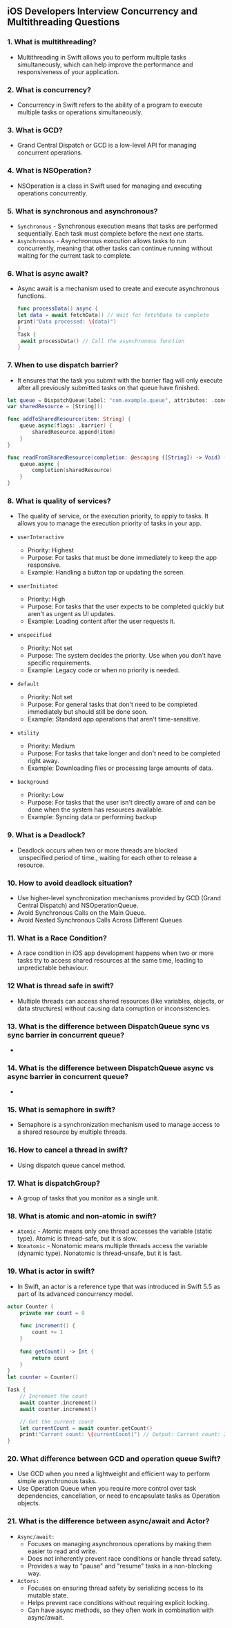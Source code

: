 ## iOS Developers Interview Concurrency and Multithreading Questions

### 1. What is multithreading?
  - Multithreading in Swift allows you to perform multiple tasks simultaneously, which can help improve the performance and 
   responsiveness of your application.

### 2. What is concurrency?
  - Concurrency in Swift refers to the ability of a program to execute multiple tasks or operations simultaneously.

### 3. What is GCD?
  - Grand Central Dispatch or GCD is a low-level API for managing concurrent operations.
    
### 4. What is NSOperation?
  - NSOperation is a class in Swift used for managing and executing operations concurrently.

### 5. What is synchronous and asynchronous? 
  - `Synchronous`
        - Synchronous execution means that tasks are performed sequentially. Each task must complete before the next one starts.
  - `Asynchronous`
        - Asynchronous execution allows tasks to run concurrently, meaning that other tasks can continue running without waiting for the current task to complete.
    
### 6. What is async await?
  - Async await is a mechanism used to create and execute asynchronous functions.
    ```swift
    func processData() async {
    let data = await fetchData() // Wait for fetchData to complete
    print("Data processed: \(data)")
    }
    Task {
     await processData() // Call the asynchronous function
    }
    ```
### 7. When to use dispatch barrier?
  -  It ensures that the task you submit with the barrier flag will only execute after all previously submitted tasks on that queue have finished.
```swift
let queue = DispatchQueue(label: "com.example.queue", attributes: .concurrent)
var sharedResource = [String]()

func addToSharedResource(item: String) {
    queue.async(flags: .barrier) {
        sharedResource.append(item)
    }
}

func readFromSharedResource(completion: @escaping ([String]) -> Void) {
    queue.async {
        completion(sharedResource)
    }
}

```
### 8. What is quality of services?
- The quality of service, or the execution priority, to apply to tasks. It allows you to manage the execution priority of tasks in your app.
  
 - `userInteractive`
    - Priority: Highest
    - Purpose: For tasks that must be done immediately to keep the app responsive.
    - Example: Handling a button tap or updating the screen.
- `userInitiated`
    - Priority: High
    - Purpose: For tasks that the user expects to be completed quickly but aren't as urgent as UI updates.
    - Example: Loading content after the user requests it.
- `unspecified`
    - Priority: Not set
    - Purpose: The system decides the priority. Use when you don't have specific requirements.
    - Example: Legacy code or when no priority is needed.
- `default`
    - Priority: Not set
    - Purpose: For general tasks that don't need to be completed immediately but should still be done soon.
    - Example: Standard app operations that aren't time-sensitive.
- `utility`
    - Priority: Medium
    - Purpose: For tasks that take longer and don't need to be completed right away.
    - Example: Downloading files or processing large amounts of data.
- `background`
    - Priority: Low
    - Purpose: For tasks that the user isn't directly aware of and can be done when the system has resources available.
    - Example: Syncing data or performing backup
  
### 9. What is a Deadlock?
  - Deadlock occurs when two or more threads are blocked  unspecified period of time., waiting for each other to release a resource.
    
### 10. How to avoid deadlock situation?
  - Use higher-level synchronization mechanisms provided by GCD (Grand Central Dispatch) and NSOperationQueue.
  - Avoid Synchronous Calls on the Main Queue.
  - Avoid Nested Synchronous Calls Across Different Queues

### 11. What is a Race Condition?
  - A race condition in iOS app development happens when two or more tasks try to access 
    shared resources at the same time, leading to unpredictable behaviour.

### 12 What is thread safe in swift?
  -  Multiple threads can access shared resources (like variables, objects, or data structures) without causing data corruption or inconsistencies.
    
### 13. What is the difference between DispatchQueue sync vs sync barrier in concurrent queue?
   - 

### 14. What is the difference between DispatchQueue async vs async barrier in concurrent queue?
   - 
### 15. What is semaphore in swift?
   - Semaphore is a synchronization mechanism used to manage access to a shared resource by multiple threads.

### 16. How to cancel a thread in swift?
   - Using dispatch queue cancel method.
     
### 17. What is dispatchGroup?
   - A group of tasks that you monitor as a single unit.

### 18. What is atomic and non-atomic in swift?
  - `Atomic` - Atomic means only one thread accesses the variable (static type). Atomic is 
               thread-safe, but it is slow.
  - `Nonatomic` - Nonatomic means multiple threads access the variable (dynamic type). 
                  Nonatomic is thread-unsafe, but it is fast.
    
### 19. What is actor in swift?
  - In Swift, an actor is a reference type that was introduced in Swift 5.5 as part of its advanced concurrency model.

``` swift
actor Counter {
    private var count = 0
    
    func increment() {
        count += 1
    }
    
    func getCount() -> Int {
        return count
    }
}
let counter = Counter()

Task {
    // Increment the count
    await counter.increment()
    await counter.increment()

    // Get the current count
    let currentCount = await counter.getCount()
    print("Current count: \(currentCount)") // Output: Current count: 2
}
```
### 20. What difference between GCD and operation queue Swift?
  - Use GCD when you need a lightweight and efficient way to perform simple asynchronous tasks.
  - Use Operation Queue when you require more control over task dependencies, cancellation, or need to encapsulate tasks as Operation objects.

### 21. What is the difference between async/await and Actor?
- `Async/await:`
    - Focuses on managing asynchronous operations by making them easier to read and write.
    - Does not inherently prevent race conditions or handle thread safety.
    - Provides a way to "pause" and "resume" tasks in a non-blocking way.
- `Actors:`
    - Focuses on ensuring thread safety by serializing access to its mutable state.
    - Helps prevent race conditions without requiring explicit locking.
    - Can have async methods, so they often work in combination with async/await.
